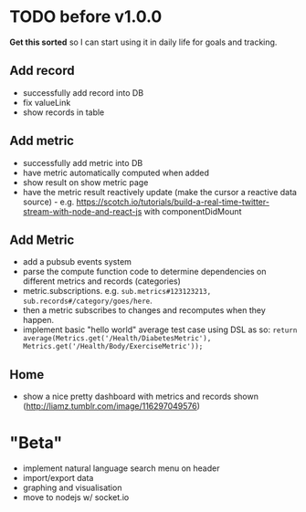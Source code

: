 TODO before v1.0.0
==================

**Get this sorted** so I can start using it in daily life for goals and tracking.

## Add record
 - successfully add record into DB
 - fix valueLink
 - show records in table

## Add metric
 - successfully add metric into DB
 - have metric automatically computed when added
 - show result on show metric page
 - have the metric result reactively update (make the cursor a reactive data source) - e.g. https://scotch.io/tutorials/build-a-real-time-twitter-stream-with-node-and-react-js with componentDidMount

## Add Metric
 - add a pubsub events system
 - parse the compute function code to determine dependencies on different metrics and records (categories)
 - metric.subscriptions. e.g. `sub.metrics#123123213, sub.records#/category/goes/here`. 
 - then a metric subscribes to changes and recomputes when they happen. 
 - implement basic "hello world" average test case using DSL as so: `return average(Metrics.get('/Health/DiabetesMetric'), Metrics.get('/Health/Body/ExerciseMetric'));`

## Home
 - show a nice pretty dashboard with metrics and records shown (http://liamz.tumblr.com/image/116297049576)


"Beta"
======

 - implement natural language search menu on header
 - import/export data
 - graphing and visualisation
 - move to nodejs w/ socket.io
